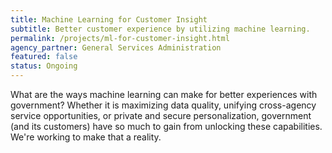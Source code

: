 ```yaml
---
title: Machine Learning for Customer Insight
subtitle: Better customer experience by utilizing machine learning.
permalink: /projects/ml-for-customer-insight.html
agency_partner: General Services Administration
featured: false
status: Ongoing
---
```

<p>
  What are the ways machine learning can make for better experiences with government? Whether it is maximizing data quality, unifying cross-agency service opportunities, or private and secure personalization, government (and its customers) have so much to gain from unlocking these capabilities. We're working to make that a reality. 
</p>